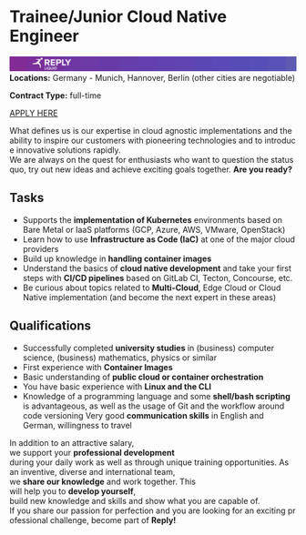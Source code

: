 # **Trainee/Junior Cloud Native Engineer**
![Liquid Reply](../media/LiquidReply.png)
**Locations:** Germany - Munich, Hannover, Berlin (other cities are negotiable)

**Contract Type:** full-time

[APPLY HERE](https://liquidreply.bamboohr.com/jobs/view.php?id=24&source=aWQ9MTQ%3D)

What defines us is our expertise in cloud agnostic implementations and the ability to inspire our customers with pioneering technologies and to introduce innovative solutions rapidly. We are always on the quest for enthusiasts who want to question the status quo, try out new ideas and achieve exciting goals together. **Are you ready?**


## **Tasks**
* Supports the **implementation of Kubernetes** environments based on Bare Metal or IaaS platforms (GCP, Azure, AWS, VMware, OpenStack)  
* Learn how to use **Infrastructure as Code (IaC)** at one of the major cloud providers  
* Build up knowledge in **handling container images**  
* Understand the basics of **cloud native development** and take your first steps with **CI/CD pipelines** based on GitLab CI, Tecton, Concourse, etc.  
* Be curious about topics related to **Multi-Cloud**, Edge Cloud or Cloud Native implementation (and become the next expert in these areas)

## **Qualifications**
* Successfully completed **university studies** in (business) computer science, (business) mathematics, physics or similar  
* First experience with **Container Images**
* Basic understanding of **public cloud or container orchestration**  
* You have basic experience with **Linux and the CLI** 
* Knowledge of a programming language and some **shell/bash scripting** is advantageous, as well as the usage of Git and the workflow around code versioning 
Very good **communication skills** in English and German, willingness to travel

In addition to an attractive salary, we support your **professional development** during your daily work as well as through unique training opportunities. As an inventive, diverse and international team, we **share our knowledge** and work together. This will help you to **develop yourself**, build new knowledge and skills and show what you are capable of. If you share our passion for perfection and you are looking for an exciting professional challenge, become part of **Reply!**